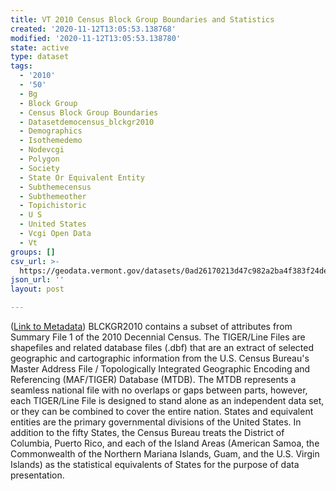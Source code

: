 ```yaml
---
title: VT 2010 Census Block Group Boundaries and Statistics
created: '2020-11-12T13:05:53.138768'
modified: '2020-11-12T13:05:53.138780'
state: active
type: dataset
tags:
  - '2010'
  - '50'
  - Bg
  - Block Group
  - Census Block Group Boundaries
  - Datasetdemocensus_blckgr2010
  - Demographics
  - Isothemedemo
  - Nodevcgi
  - Polygon
  - Society
  - State Or Equivalent Entity
  - Subthemecensus
  - Subthemeother
  - Topichistoric
  - U S
  - United States
  - Vcgi Open Data
  - Vt
groups: []
csv_url: >-
  https://geodata.vermont.gov/datasets/0ad26170213d47c982a2ba4f383f24de_16.csv?outSR=%7B%22latestWkid%22%3A32145%2C%22wkid%22%3A32145%7D
json_url: ''
layout: post

---
```

(<a href='http://maps.vcgi.vermont.gov/gisdata/metadata/DemoCensus_BLCKGR2010.htm' target='_blank'>Link to Metadata</a>) BLCKGR2010 contains a subset of attributes from Summary File 1 of the 2010 Decennial Census. The TIGER/Line Files are shapefiles and related database files (.dbf) that are an extract of selected geographic and cartographic information from the U.S. Census Bureau's Master Address File / Topologically Integrated Geographic Encoding and Referencing (MAF/TIGER) Database (MTDB). The MTDB represents a seamless national file with no overlaps or gaps between parts, however, each TIGER/Line File is designed to stand alone as an independent data set, or they can be combined to cover the entire nation. States and equivalent entities are the primary governmental divisions of the United States. In addition to the fifty States, the Census Bureau treats the District of Columbia, Puerto Rico, and each of the Island Areas (American Samoa, the Commonwealth of the Northern Mariana Islands, Guam, and the U.S. Virgin Islands) as the statistical equivalents of States for the purpose of data presentation.
